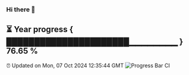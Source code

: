 ### Hi there 👋
⏳ Year progress { ██████████████████████▁▁▁▁▁▁▁▁ } 76.65 %
---
⏰ Updated on Mon, 07 Oct 2024 12:35:44 GMT
![Progress Bar CI](https://github.com/liununu/liununu/workflows/Progress%20Bar%20CI/badge.svg)
